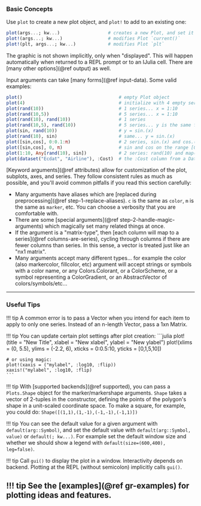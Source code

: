 

### Basic Concepts

Use `plot` to create a new plot object, and `plot!` to add to an existing one:

```julia
plot(args...; kw...)                  # creates a new Plot, and set it to be the `current`
plot!(args...; kw...)                 # modifies Plot `current()`
plot!(plt, args...; kw...)            # modifies Plot `plt`
```

The graphic is not shown implicitly, only when "displayed".  This will happen automatically when returned to a REPL prompt or to an IJulia cell.  There are [many other options](@ref output) as well.


Input arguments can take [many forms](@ref input-data).  Some valid examples:

```julia
plot()                                    # empty Plot object
plot(4)                                   # initialize with 4 empty series
plot(rand(10))                            # 1 series... x = 1:10
plot(rand(10,5))                          # 5 series... x = 1:10
plot(rand(10), rand(10))                  # 1 series
plot(rand(10,5), rand(10))                # 5 series... y is the same for all
plot(sin, rand(10))                       # y = sin.(x)
plot(rand(10), sin)                       # same... y = sin.(x)
plot([sin,cos], 0:0.1:π)                  # 2 series, sin.(x) and cos.(x)
plot([sin,cos], 0, π)                     # sin and cos on the range [0, π]
plot(1:10, Any[rand(10), sin])            # 2 series: rand(10) and map(sin,x)
plot(dataset("Ecdat", "Airline"), :Cost)  # the :Cost column from a DataFrame... must import StatsPlots
```

[Keyword arguments](@ref attributes) allow for customization of the plot, subplots, axes, and series.  They follow consistent rules as much as possible, and you'll avoid common pitfalls if you read this section carefully:

- Many arguments have aliases which are [replaced during preprocessing](@ref step-1-replace-aliases).  `c` is the same as `color`, `m` is the same as `marker`, etc.  You can choose a verbosity that you are comfortable with.
- There are some [special arguments](@ref step-2-handle-magic-arguments) which magically set many related things at once.
- If the argument is a "matrix-type", then [each column will map to a series](@ref columns-are-series), cycling through columns if there are fewer columns than series.  In this sense, a vector is treated just like an "nx1 matrix".
- Many arguments accept many different types... for example the color (also markercolor, fillcolor, etc) argument will accept strings or symbols with a color name, or any Colors.Colorant, or a ColorScheme, or a symbol representing a ColorGradient, or an AbstractVector of colors/symbols/etc...


---



### Useful Tips

!!! tip
    A common error is to pass a Vector when you intend for each item to apply to only one series. Instead of an n-length Vector, pass a 1xn Matrix.

!!! tip
    You can update certain plot settings after plot creation:
    ```julia
    plot!(title = "New Title", xlabel = "New xlabel", ylabel = "New ylabel")
    plot!(xlims = (0, 5.5), ylims = (-2.2, 6), xticks = 0:0.5:10, yticks = [0,1,5,10])

    # or using magic:
    plot!(xaxis = ("mylabel", :log10, :flip))
    xaxis!("mylabel", :log10, :flip)
    ```

!!! tip
    With [supported backends](@ref supported), you can pass a `Plots.Shape` object for the marker/markershape arguments. `Shape` takes a vector of 2-tuples in the constructor, defining the points of the polygon's shape in a unit-scaled coordinate space.  To make a square, for example, you could do: `Shape([(1,1),(1,-1),(-1,-1),(-1,1)])`

!!! tip
    You can see the default value for a given argument with `default(arg::Symbol)`, and set the default value with `default(arg::Symbol, value)` or `default(; kw...)`. For example set the default window size and whether we should show a legend with `default(size=(600,400), leg=false)`.

!!! tip
    Call `gui()` to display the plot in a window. Interactivity depends on backend. Plotting at the REPL (without semicolon) implicitly calls `gui()`.

!!! tip
    See the [examples](@ref gr-examples) for plotting ideas and features.
---

